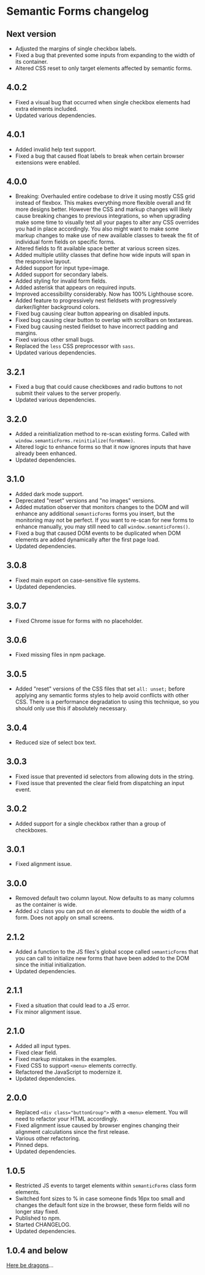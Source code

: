 # Semantic Forms changelog

## Next version

- Adjusted the margins of single checkbox labels.
- Fixed a bug that prevented some inputs from expanding to the width of its container.
- Altered CSS reset to only target elements affected by semantic forms.

## 4.0.2

- Fixed a visual bug that occurred when single checkbox elements had extra elements included.
- Updated various dependencies.

## 4.0.1

- Added invalid help text support.
- Fixed a bug that caused float labels to break when certain browser extensions were enabled.

## 4.0.0

- Breaking: Overhauled entire codebase to drive it using mostly CSS grid instead of flexbox. This makes everything more flexible overall and fit more designs better. However the CSS and markup changes will likely cause breaking changes to previous integrations, so when upgrading make some time to visually test all your pages to alter any CSS overrides you had in place accordingly. You also might want to make some markup changes to make use of new available classes to tweak the fit of individual form fields on specific forms.
- Altered fields to fit available space better at various screen sizes.
- Added multiple utility classes that define how wide inputs will span in the responsive layout.
- Added support for input type=image.
- Added support for secondary labels.
- Added styling for invalid form fields.
- Added asterisk that appears on required inputs.
- Improved accessibility considerably. Now has 100% Lighthouse score.
- Added feature to progressively nest fieldsets with progressively darker/lighter background colors.
- Fixed bug causing clear button appearing on disabled inputs.
- Fixed bug causing clear button to overlap with scrollbars on textareas.
- Fixed bug causing nested fieldset to have incorrect padding and margins.
- Fixed various other small bugs.
- Replaced the `less` CSS preprocessor with `sass`.
- Updated various dependencies.

## 3.2.1

- Fixed a bug that could cause checkboxes and radio buttons to not submit their values to the server properly.
- Updated various dependencies.

## 3.2.0

- Added a reinitialization method to re-scan existing forms. Called with `window.semanticForms.reinitialize(formName)`.
- Altered logic to enhance forms so that it now ignores inputs that have already been enhanced.
- Updated dependencies.

## 3.1.0

- Added dark mode support.
- Deprecated "reset" versions and "no images" versions.
- Added mutation observer that monitors changes to the DOM and will enhance any additional `semanticForms` forms you insert, but the monitoring may not be perfect. If you want to re-scan for new forms to enhance manually, you may still need to call `window.semanticForms()`.
- Fixed a bug that caused DOM events to be duplicated when DOM elements are added dynamically after the first page load.
- Updated dependencies.

## 3.0.8

- Fixed main export on case-sensitive file systems.
- Updated dependencies.

## 3.0.7

- Fixed Chrome issue for forms with no placeholder.

## 3.0.6

- Fixed missing files in npm package.

## 3.0.5

- Added "reset" versions of the CSS files that set `all: unset;` before applying any semantic forms styles to help avoid conflicts with other CSS. There is a performance degradation to using this technique, so you should only use this if absolutely necessary.

## 3.0.4

- Reduced size of select box text.

## 3.0.3

- Fixed issue that prevented id selectors from allowing dots in the string.
- Fixed issue that prevented the clear field from dispatching an input event.

## 3.0.2

- Added support for a single checkbox rather than a group of checkboxes.

## 3.0.1

- Fixed alignment issue.

## 3.0.0

- Removed default two column layout. Now defaults to as many columns as the container is wide.
- Added `x2` class you can put on `dd` elements to double the width of a form. Does not apply on small screens.

## 2.1.2

- Added a function to the JS files's global scope called `semanticForms` that you can call to initialize new forms that have been added to the DOM since the initial initialization.
- Updated dependencies.

## 2.1.1

- Fixed a situation that could lead to a JS error.
- Fix minor alignment issue.

## 2.1.0

- Added all input types.
- Fixed clear field.
- Fixed markup mistakes in the examples.
- Fixed CSS to support `<menu>` elements correctly.
- Refactored the JavaScript to modernize it.
- Updated dependencies.

## 2.0.0

- Replaced `<div class="buttonGroup">` with a `<menu>` element. You will need to refactor your HTML accordingly.
- Fixed alignment issue caused by browser engines changing their alignment calculations since the first release.
- Various other refactoring.
- Pinned deps.
- Updated dependencies.

## 1.0.5

- Restricted JS events to target elements within `semanticForms` class form elements.
- Switched font sizes to % in case someone finds 16px too small and changes the default font size in the browser, these form fields will no longer stay fixed.
- Published to npm.
- Started CHANGELOG.
- Updated dependencies.

## 1.0.4 and below

[Here be dragons](https://en.wikipedia.org/wiki/Here_be_dragons)...
